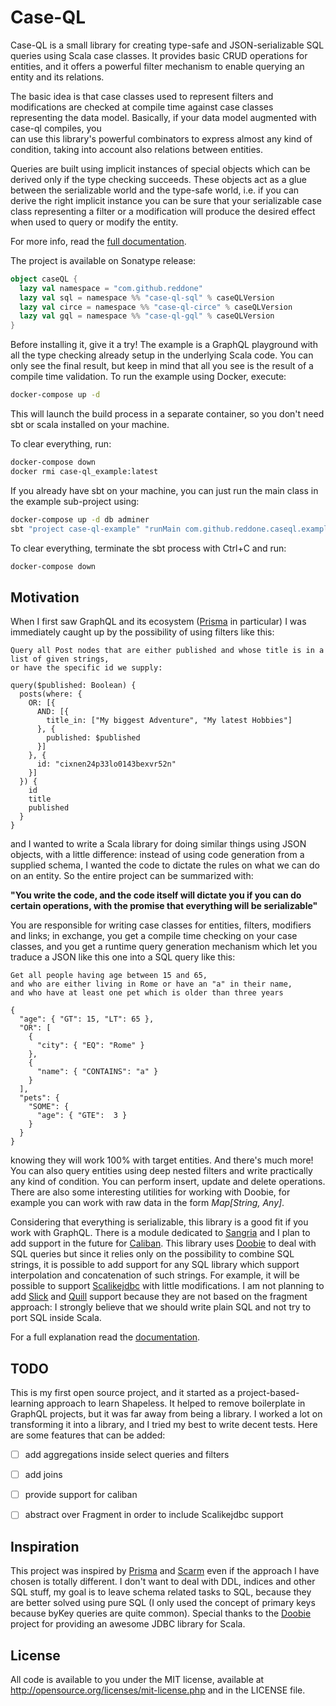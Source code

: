 <!-- <p align="center">
    <img src="./logo.png" alt="logo" width="480" height="320" />
</p> -->

# Case-QL

Case-QL is a small library for creating type-safe and JSON-serializable SQL queries using Scala case classes.
It provides basic CRUD operations for entities, and it offers a powerful filter mechanism to enable querying an
entity and its relations.

The basic idea is that case classes used to represent filters and modifications are checked at compile time
against case classes representing the data model. Basically, if your data model augmented with case-ql compiles, you  
can use this library's powerful combinators to express almost any kind of condition, taking into account also 
relations between entities.

Queries are built using implicit instances of special objects which can be derived only if the type checking succeeds.
These objects act as a glue between the serializable world and the type-safe world, i.e. if you can derive the right
implicit instance you can be sure that your serializable case class representing a filter or a modification will 
produce the desired effect when used to query or modify the entity.

For more info, read the [full documentation](./docs/intro.md).

The project is available on Sonatype release:

```scala
object caseQL {
  lazy val namespace = "com.github.reddone"
  lazy val sql = namespace %% "case-ql-sql" % caseQLVersion
  lazy val circe = namespace %% "case-ql-circe" % caseQLVersion
  lazy val gql = namespace %% "case-ql-gql" % caseQLVersion
}
```

Before installing it, give it a try! The example is a GraphQL playground with all the type checking already setup in 
the underlying Scala code. You can only see the final result, but keep in mind that all you see is the result of a 
compile time validation. To run the example using Docker, execute:

```bash
docker-compose up -d
```

This will launch the build process in a separate container, so you don't need sbt or scala installed on your machine.

To clear everything, run:

```bash
docker-compose down
docker rmi case-ql_example:latest
```

If you already have sbt on your machine, you can just run the main class in the example sub-project using:

```bash
docker-compose up -d db adminer
sbt "project case-ql-example" "runMain com.github.reddone.caseql.example.MainApp"
```

To clear everything, terminate the sbt process with Ctrl+C and run:

```bash
docker-compose down
```

## Motivation

When I first saw GraphQL and its ecosystem ([Prisma](https://www.prisma.io/docs) in particular) I was immediately 
caught up by the possibility of using filters like this:

```
Query all Post nodes that are either published and whose title is in a list of given strings, 
or have the specific id we supply:

query($published: Boolean) {
  posts(where: {
    OR: [{
      AND: [{
        title_in: ["My biggest Adventure", "My latest Hobbies"]
      }, {
        published: $published
      }]
    }, {
      id: "cixnen24p33lo0143bexvr52n"
    }]
  }) {
    id
    title
    published
  }
}
```

and I wanted to write a Scala library for doing similar things using JSON objects, with a little difference: instead
of using code generation from a supplied schema, I wanted the code to dictate the rules on what we can do on an entity.
So the entire project can be summarized with: 

**"You write the code, and the code itself will dictate you if you can do
certain operations, with the promise that everything will be serializable"**

You are responsible for writing case classes for entities, filters, modifiers and links; in exchange, you get a compile 
time checking on your case classes, and you get a runtime query generation mechanism which let you traduce a JSON like
this one into a SQL query like this:

```
Get all people having age between 15 and 65,
and who are either living in Rome or have an "a" in their name, 
and who have at least one pet which is older than three years

{
  "age": { "GT": 15, "LT": 65 },
  "OR": [
    {
      "city": { "EQ": "Rome" }
    },
    {
      "name": { "CONTAINS": "a" }
    } 
  ], 
  "pets": {
    "SOME": {
      "age": { "GTE":  3 }
    }
  }
}
```

knowing they will work 100% with target entities. And there's much more! You can also query entities using deep 
nested filters and write practically any kind of condition. You can perform insert, update and delete operations.
There are also some interesting utilities for working with Doobie, for example you can work with raw data in the form 
*Map[String, Any]*.

Considering that everything is serializable, this library is a good fit if you work with GraphQL. There is a module
dedicated to [Sangria](https://github.com/sangria-graphql/sangria) and I plan to add support in the future for 
[Caliban](https://github.com/ghostdogpr/caliban). This library uses [Doobie](https://github.com/tpolecat/doobie) 
to deal with SQL queries but since it relies only on the possibility to combine SQL strings, it is possible to add 
support for any SQL library which support interpolation and concatenation of such strings. For example, it will be 
possible to support [Scalikejdbc](https://github.com/scalikejdbc/scalikejdbc) with little modifications. I am not 
planning to add [Slick](https://github.com/slick/slick) and [Quill](https://github.com/getquill/quill) support because 
they are not based on the fragment approach: I strongly believe that we should write plain SQL and not try to port SQL 
inside Scala.

For a full explanation read the [documentation](./docs/intro.md).

## TODO

This is my first open source project, and it started as a project-based-learning approach to learn Shapeless. It helped 
to remove boilerplate in GraphQL projects, but it was far away from being a library. I worked a lot on transforming it
into a library, and I tried my best to write decent tests. Here are some features that can be added:

- [ ] add aggregations inside select queries and filters

- [ ] add joins

- [ ] provide support for caliban

- [ ] abstract over Fragment in order to include Scalikejdbc support

## Inspiration

This project was inspired by [Prisma](https://www.prisma.io/docs) and [Scarm](https://github.com/bacota-github/scarm) 
even if the approach I have chosen is totally different. I don't want to deal with DDL, indices and other SQL stuff,
my goal is to leave schema related tasks to SQL, because they are better solved using pure SQL (I only used the
concept of primary keys because byKey queries are quite common).
Special thanks to the [Doobie](https://github.com/tpolecat/doobie) project for providing an awesome JDBC library for
Scala.

## License

All code is available to you under the MIT license, available at http://opensource.org/licenses/mit-license.php 
and in the LICENSE file.
